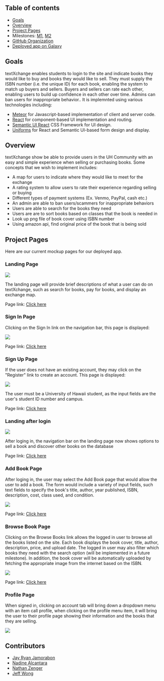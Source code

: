 ## Table of contents

* [Goals](#goals)
* [Overview](#overview)
* [Project Pages](#project-pages)
* Milestones: 
  [M1](https://github.com/textxchange/textXchange/projects/1), 
  [M2](https://github.com/textxchange/textXchange/projects/2)
* [GitHub Organization](https://github.com/textxchange)
* [Deployed app on Galaxy](http://textxchange.meteorapp.com/#/)

## Goals 

textXchange enables students to login to the site and indicate books they would like to buy and books they would like to sell. They must supply the ISBN number (i.e. the unique ID) for each book, enabling the system to match up buyers and sellers. Buyers and sellers can rate each other, enabling users to build up confidence in each other over time. Admins can ban users for inappropriate behavior.. It is implemnted using various technologies including:

* [Meteor](https://www.meteor.com/) for Javascript-based implementation of client and server code. 
* [React](https://reactjs.org/) for component-based UI implementation and routing.
* [Semantic UI React](https://react.semantic-ui.com/) CSS Framework for UI design.
* [Uniforms](https://uniforms.tools/) for React and Semantic UI-based form design and display.

## Overview

textXchange show be able to provide users in the UH Community with an easy and simple experience when selling or purchasing books. Some concepts that we wish to implement includes:

* A map for users to indicate where they would like to meet for the exchange
* A rating system to allow users to rate their experience regarding selling or buying
* Different types of payment systems (Ex. Venmo, PayPal, cash etc.)
* An admin are able to ban users/scammers for inappropriate behaviors
* Users are able to search for the books they need
* Users are are to sort books based on classes that the book is needed in
* Look up png file of book cover using ISBN number
* Using amazon api, find original price of the book that is being sold

## Project Pages

Here are our current mockup pages for our deployed app.

### Landing Page

![](images/tx-landing.png)

The landing page will provide brief descriptions of what a user can do on textXchange, such as search for books, pay for books, and display an exchange map.

Page link: [Click here](http://textxchange.meteorapp.com/#/)

### Sign In Page

Clicking on the Sign In link on the navigation bar, this page is displayed:

![](images/tx-signin.png)

Page link: [Click here](http://textxchange.meteorapp.com/#/signin)

### Sign Up Page

If the user does not have an existing account, they may click on the "Register" link to create an account. This page is displayed:

![](images/tx-signup.png)

The user must be a University of Hawaii student, as the input fields are the user's student ID number and campus.

Page link: [Click here](http://textxchange.meteorapp.com/#/signup)

### Landing after login

![](images/tx-profile-landing.png)

After loging in, the navigation bar on the landing page now shows options to sell a book and discover other books on the database

Page link: [Click here](http://textxchange.meteorapp.com/#/)

### Add Book Page

After loging in, the user may select the Add Book page that would allow the user to add a book. The form would include a variety of input fields, such text fields to specify the book's title, author, year published, ISBN, description, cost, class used, and condition.

![](images/tx-sellbook.png)

Page link: [Click here](http://textxchange.meteorapp.com/#/add)

### Browse Book Page

Clicking on the Browse Books link allows the logged in user to browse all the books listed on the site. Each book displays the book cover, title, author, description, price, and upload date. The logged in user may also filter which books they need with the search option (will be implemented in a future milestone). In addition, the book cover will be automatically uploaded by fetching the appropriate image from the internet based on the ISBN.

![](images/tx-discover.png)

Page link: [Click here](http://textxchange.meteorapp.com/#/discover)

### Profile Page

When signed in, clicking on account tab will bring down a dropdown menu with an item call profile, when clicking on the profile menu item, it will bring the user to their profile page showing their information and the books that they are selling.

![](images/profile.png)

## Contributors
* [Jay Ryan Jamorabon](https://jayryanj.github.io/)
* [Nadine Alcantara](https://nadine-alcantara.github.io/)
* [Nathan Zenger](https://nzenger.github.io/)
* [Jeff Wong](https://jeff-yc-wong.github.io/)

